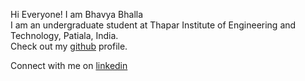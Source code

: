 Hi Everyone!
I am Bhavya Bhalla  
I am an undergraduate student at Thapar Institute of Engineering and Technology, Patiala, India.  
Check out my [github](https://github.com/BhavyaBhalla270104) profile.
 
Connect with me on [linkedin](https://github.com/BhavyaBhalla270104)
